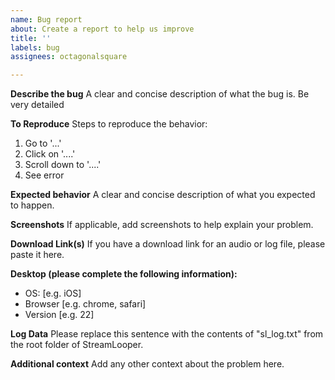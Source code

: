 ```yaml
---
name: Bug report
about: Create a report to help us improve
title: ''
labels: bug
assignees: octagonalsquare

---
```


**Describe the bug**
A clear and concise description of what the bug is. Be very detailed

**To Reproduce**
Steps to reproduce the behavior:
1. Go to '...'
2. Click on '....'
3. Scroll down to '....'
4. See error

**Expected behavior**
A clear and concise description of what you expected to happen.

**Screenshots**
If applicable, add screenshots to help explain your problem.

**Download Link(s)**
If you have a download link for an audio or log file, please paste it here.

**Desktop (please complete the following information):**
 - OS: [e.g. iOS]
 - Browser [e.g. chrome, safari]
 - Version [e.g. 22]

**Log Data**
Please replace this sentence with the contents of "sl_log.txt" from the root folder of StreamLooper.

**Additional context**
Add any other context about the problem here.
